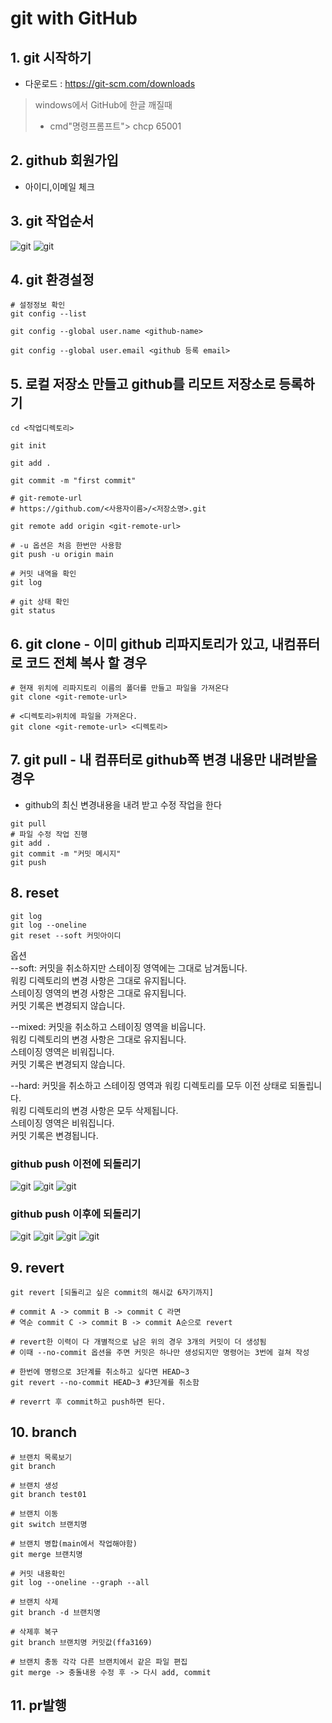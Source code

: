 # git with GitHub

## 1. git 시작하기
- 다운로드 :  https://git-scm.com/downloads
> windows에서 GitHub에 한글 깨질때
> - cmd"명령프롬프트"> chcp 65001

## 2. github 회원가입
- 아이디,이메일 체크

## 3. git 작업순서
![git](/img/git_3_1.png)
![git](/img/git_3_2.png)

## 4. git 환경설정
```
# 설정정보 확인
git config --list

git config --global user.name <github-name>

git config --global user.email <github 등록 email>

```

## 5. 로컬 저장소 만들고 github를 리모트 저장소로 등록하기
```
cd <작업디렉토리>

git init

git add .

git commit -m "first commit"

# git-remote-url
# https://github.com/<사용자이름>/<저장소명>.git

git remote add origin <git-remote-url>

# -u 옵션은 처음 한번만 사용함
git push -u origin main

# 커밋 내역을 확인
git log

# git 상태 확인
git status
```

## 6. git clone - 이미 github 리파지토리가 있고, 내컴퓨터로 코드 전체 복사 할 경우
```
# 현재 위치에 리파지토리 이름의 폴더를 만들고 파일을 가져온다
git clone <git-remote-url>

# <디렉토리>위치에 파일을 가져온다.
git clone <git-remote-url> <디렉토리>
```


## 7. git pull - 내 컴퓨터로 github쪽 변경 내용만 내려받을 경우 
- github의 최신 변경내용을 내려 받고 수정 작업을 한다
```
git pull
# 파일 수정 작업 진행
git add .
git commit -m "커밋 메시지"
git push
```

## 8. reset
```
git log
git log --oneline
git reset --soft 커밋아이디
```
옵션  
--soft: 커밋을 취소하지만 스테이징 영역에는 그대로 남겨둡니다.  
워킹 디렉토리의 변경 사항은 그대로 유지됩니다.  
스테이징 영역의 변경 사항은 그대로 유지됩니다.  
커밋 기록은 변경되지 않습니다.  

--mixed: 커밋을 취소하고 스테이징 영역을 비웁니다.  
워킹 디렉토리의 변경 사항은 그대로 유지됩니다.  
스테이징 영역은 비워집니다.  
커밋 기록은 변경되지 않습니다.  

--hard: 커밋을 취소하고 스테이징 영역과 워킹 디렉토리를 모두 이전 상태로 되돌립니다.  
워킹 디렉토리의 변경 사항은 모두 삭제됩니다.  
스테이징 영역은 비워집니다.  
커밋 기록은 변경됩니다.  

### github push 이전에 되돌리기
![git](/img/git_6_1.png)
![git](/img/git_6_3.png)
![git](/img/git_6_2.png)

### github push 이후에 되돌리기
![git](/img/git_6_4.png)
![git](/img/git_6_5.png)
![git](/img/git_6_7.png)
![git](/img/git_6_6.png)

## 9. revert
```
git revert [되돌리고 싶은 commit의 해시값 6자기까지]

# commit A -> commit B -> commit C 라면 
# 역순 commit C -> commit B -> commit A순으로 revert

# revert한 이력이 다 개별적으로 남은 위의 경우 3개의 커밋이 더 생성됨
# 이때 --no-commit 옵션을 주면 커밋은 하나만 생성되지만 명령어는 3번에 걸쳐 작성

# 한번에 명령으로 3단계를 취소하고 싶다면 HEAD~3
git revert --no-commit HEAD~3 #3단계를 취소함

# reverrt 후 commit하고 push하면 된다.
```

## 10. branch
```
# 브랜치 목록보기
git branch

# 브랜치 생성
git branch test01

# 브랜치 이동
git switch 브랜치명

# 브랜치 병합(main에서 작업해야함)
git merge 브랜치명

# 커밋 내용확인
git log --oneline --graph --all

# 브랜치 삭제
git branch -d 브랜치명

# 삭제후 복구
git branch 브랜치명 커밋값(ffa3169)

# 브랜치 충동 각각 다른 브랜치에서 같은 파일 편집
git merge -> 충돌내용 수정 후 -> 다시 add, commit
```

## 11. pr발행
